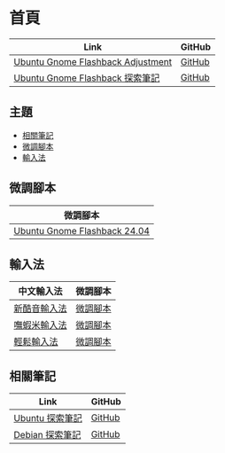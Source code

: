 

# 首頁

| Link | GitHub |
| ---- | ------ |
| [Ubuntu Gnome Flashback Adjustment](https://samwhelp.github.io/ubuntu-gnome-flashback-adjustment/) | [GitHub](https://github.com/samwhelp/ubuntu-gnome-flashback-adjustment) |
| [Ubuntu Gnome Flashback 探索筆記](https://samwhelp.github.io/note-about-ubuntu-gnome-flashback/) | [GitHub](https://github.com/samwhelp/note-about-ubuntu-gnome-flashback) |




## 主題

* [相關筆記](#相關筆記)
* [微調腳本](#微調腳本)
* [輸入法](#輸入法)




## 微調腳本

| 微調腳本 |
| -------- |
| [Ubuntu Gnome Flashback 24.04](https://github.com/samwhelp/ubuntu-gnome-flashback-adjustment/tree/main/prototype/main) |




## 輸入法

| 中文輸入法 | 微調腳本 |
| ---------- | -------- |
| [新酷音輸入法](https://samwhelp.github.io/note-about-ubuntu-gnome-flashback/read/subject/input-method/fcitx5/module/fcitx5-chewing.html) | [微調腳本](https://github.com/samwhelp/ubuntu-gnome-flashback-adjustment/tree/main/prototype/main/im-config/fcitx5/fcitx5-chewing) |
| [嘸蝦米輸入法](https://samwhelp.github.io/note-about-ubuntu-gnome-flashback/read/subject/input-method/fcitx5/table/fcitx5-table-boshiamy.html) | [微調腳本](https://github.com/samwhelp/ubuntu-gnome-flashback-adjustment/tree/main/prototype/main/im-config/fcitx5/fcitx5-table-boshiamy) |
| [輕鬆輸入法](https://samwhelp.github.io/note-about-ubuntu-gnome-flashback/read/subject/input-method/fcitx5/table/fcitx5-table-easy-large.html) | [微調腳本](https://github.com/samwhelp/ubuntu-gnome-flashback-adjustment/tree/main/prototype/main/im-config/fcitx5/fcitx5-table-easy-large) |




## 相關筆記

| Link | GitHub |
| ---- | ------ |
| [Ubuntu 探索筆記](https://samwhelp.github.io/note-about-ubuntu/) | [GitHub](https://github.com/samwhelp/note-about-ubuntu) |
| [Debian 探索筆記](https://samwhelp.github.io/note-about-debian/) | [GitHub](https://github.com/samwhelp/note-about-debian) |
